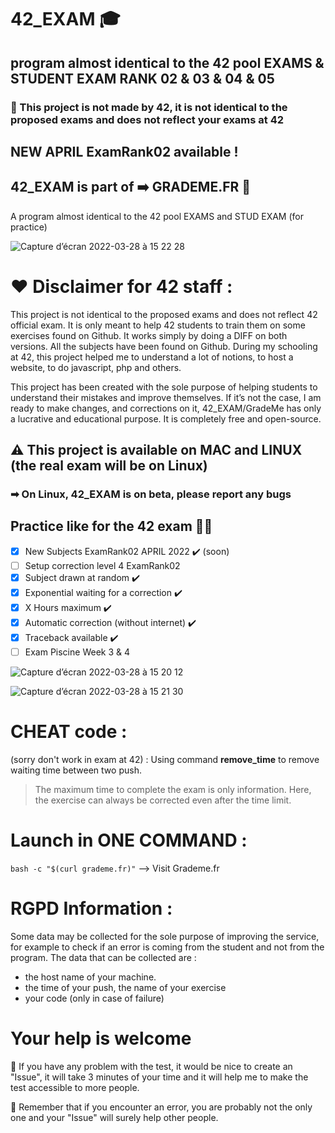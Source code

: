 # 42_EXAM 🎓
 ##  program almost identical to the 42 pool EXAMS & STUDENT EXAM RANK 02 & 03 & 04 & 05
 ### 📌 This project is not made by 42, it is not identical to the proposed exams and does not reflect your exams at 42
 ## NEW APRIL ExamRank02 available !
 
 ## 42_EXAM is part of ➡️  **GRADEME.FR** 📡 

 A program almost identical to the 42 pool EXAMS and STUD EXAM (for practice)

![Capture d’écran 2022-03-28 à 15 22 28](https://user-images.githubusercontent.com/55356071/160407160-0bd035f9-c5b4-43e1-9c35-92556519eac3.png)

# ❤️ Disclaimer for 42 staff :

This project is not identical to the proposed exams and does not reflect 42 official exam. 
It is only meant to help 42 students to train them on some exercises found on Github. 
It works simply by doing a DIFF on both versions. 
All the subjects have been found on Github. 
During my schooling at 42, this project helped me to understand a lot of notions, to host a website, to do javascript, php and others.

This project has been created with the sole purpose of helping students to understand their mistakes and improve themselves. If it’s not the case, I am ready to make changes, and corrections on it, 42_EXAM/GradeMe has only a lucrative and educational purpose. It is completely free and open-source. 

## ⚠️ This project is available on MAC and LINUX (the real exam will be on Linux)
###     ➡ On Linux, 42_EXAM is on beta, please report any bugs

 ## Practice like for the 42 exam 🏊‍♂️

 
  - [x] New Subjects ExamRank02 APRIL 2022 ✔️ (soon)
  - [ ] Setup correction level 4 ExamRank02
  - [x] Subject drawn at random ✔️
  - [x] Exponential waiting for a correction ✔️
  - [x] X Hours maximum ✔️
  - [x] Automatic correction (without internet) ✔️
  - [x] Traceback available ✔️
  - [ ] Exam Piscine Week 3 & 4

![Capture d’écran 2022-03-28 à 15 20 12](https://user-images.githubusercontent.com/55356071/160407323-c4152b9f-a943-4e42-96fd-83fc6cf60739.png)

![Capture d’écran 2022-03-28 à 15 21 30](https://user-images.githubusercontent.com/55356071/160407357-b8b6b030-f541-4f43-9f14-415a5d809897.png)


 # CHEAT code :
 (sorry don't work in exam at 42) : Using command **remove_time** to remove waiting time between two push.
   > The maximum time to complete the exam is only information. Here, the exercise can always be corrected even after the time limit.

 # Launch in ONE COMMAND : 

 ```bash -c "$(curl grademe.fr)"```    --> Visit Grademe.fr
 
# RGPD Information :
 Some data may be collected for the sole purpose of improving the service, for example to check if an error is coming from the student and not from the program. 
The data that can be collected are : 
- the host name of your machine.
- the time of your push, the name of your exercise
- your code (only in case of failure)

# Your help is welcome

👋 If you have any problem with the test, it would be nice to create an "Issue", it will take 3 minutes of your time and it will help me to make the test accessible to more people.

📌 Remember that if you encounter an error, you are probably not the only one and your "Issue" will surely help other people.
